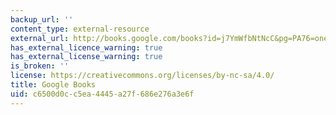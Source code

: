```yaml
---
backup_url: ''
content_type: external-resource
external_url: http://books.google.com/books?id=j7YmWfbNtNcC&pg=PA76=onepage
has_external_licence_warning: true
has_external_license_warning: true
is_broken: ''
license: https://creativecommons.org/licenses/by-nc-sa/4.0/
title: Google Books
uid: c6500d0c-c5ea-4445-a27f-686e276a3e6f
---
```

